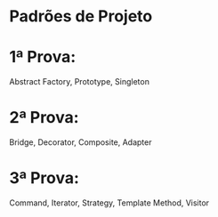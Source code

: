# Padrões de Projeto

# 1ª Prova:

Abstract Factory,
Prototype,
Singleton

# 2ª Prova:

Bridge, 
Decorator, 
Composite, 
Adapter 

# 3ª Prova:

Command, 
Iterator, 
Strategy, 
Template Method, 
Visitor
